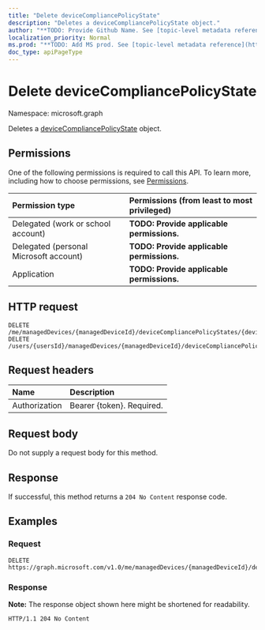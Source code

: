 ```yaml
---
title: "Delete deviceCompliancePolicyState"
description: "Deletes a deviceCompliancePolicyState object."
author: "**TODO: Provide Github Name. See [topic-level metadata reference](https://msgo.azurewebsites.net/add/document/guidelines/metadata.html#topic-level-metadata)**"
localization_priority: Normal
ms.prod: "**TODO: Add MS prod. See [topic-level metadata reference](https://msgo.azurewebsites.net/add/document/guidelines/metadata.html#topic-level-metadata)**"
doc_type: apiPageType
---
```


# Delete deviceCompliancePolicyState
Namespace: microsoft.graph



Deletes a [deviceCompliancePolicyState](../resources/devicecompliancepolicystate.md) object.

## Permissions
One of the following permissions is required to call this API. To learn more, including how to choose permissions, see [Permissions](/graph/permissions-reference).

|Permission type|Permissions (from least to most privileged)|
|:---|:---|
|Delegated (work or school account)|**TODO: Provide applicable permissions.**|
|Delegated (personal Microsoft account)|**TODO: Provide applicable permissions.**|
|Application|**TODO: Provide applicable permissions.**|

## HTTP request

<!-- {
  "blockType": "ignored"
}
-->
``` http
DELETE /me/managedDevices/{managedDeviceId}/deviceCompliancePolicyStates/{deviceCompliancePolicyStateId}
DELETE /users/{usersId}/managedDevices/{managedDeviceId}/deviceCompliancePolicyStates/{deviceCompliancePolicyStateId}
```

## Request headers
|Name|Description|
|:---|:---|
|Authorization|Bearer {token}. Required.|

## Request body
Do not supply a request body for this method.

## Response

If successful, this method returns a `204 No Content` response code.

## Examples

### Request
<!-- {
  "blockType": "request",
  "name": "delete_devicecompliancepolicystate"
}
-->
``` http
DELETE https://graph.microsoft.com/v1.0/me/managedDevices/{managedDeviceId}/deviceCompliancePolicyStates/{deviceCompliancePolicyStateId}
```


### Response
**Note:** The response object shown here might be shortened for readability.
<!-- {
  "blockType": "response",
  "truncated": true
}
-->
``` http
HTTP/1.1 204 No Content
```

